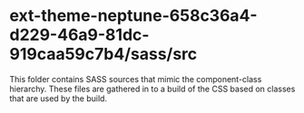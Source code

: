 # ext-theme-neptune-658c36a4-d229-46a9-81dc-919caa59c7b4/sass/src

This folder contains SASS sources that mimic the component-class hierarchy. These files
are gathered in to a build of the CSS based on classes that are used by the build.
